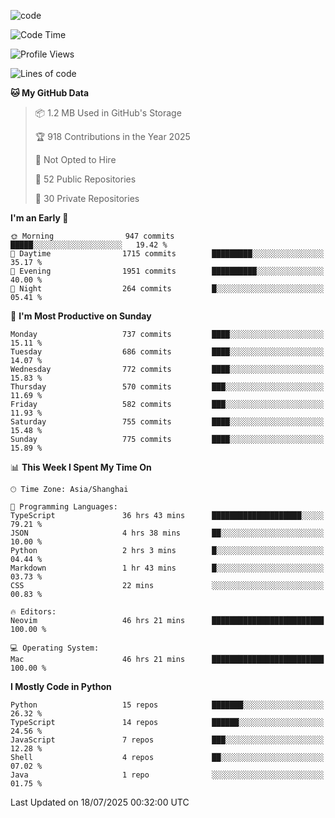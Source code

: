 
<!--
**liuyaanng/liuyaanng** is a ✨ _special_ ✨ repository because its `README.md` (this file) appears on your GitHub profile.

Here are some ideas to get you started:

- 🔭 I’m currently working on ...
- 🌱 I’m currently learning ...
- 👯 I’m looking to collaborate on ...
- 🤔 I’m looking for help with ...
- 💬 Ask me about ...
- 📫 How to reach me: ...
- 😄 Pronouns: ...
- ⚡ Fun fact: ...
-->


![code](https://cdn.jsdelivr.net/gh/liuyaanng/liuyaanng@1.0/code.gif) 

<!--START_SECTION:waka-->
![Code Time](http://img.shields.io/badge/Code%20Time-1%2C682%20hrs%2018%20mins-blue)

![Profile Views](http://img.shields.io/badge/Profile%20Views-0-blue)

![Lines of code](https://img.shields.io/badge/From%20Hello%20World%20I%27ve%20Written-26.1%20million%20lines%20of%20code-blue)

**🐱 My GitHub Data** 

> 📦 1.2 MB Used in GitHub's Storage 
 > 
> 🏆 918 Contributions in the Year 2025
 > 
> 🚫 Not Opted to Hire
 > 
> 📜 52 Public Repositories 
 > 
> 🔑 30 Private Repositories 
 > 
**I'm an Early 🐤** 

```text
🌞 Morning                947 commits         █████░░░░░░░░░░░░░░░░░░░░   19.42 % 
🌆 Daytime                1715 commits        █████████░░░░░░░░░░░░░░░░   35.17 % 
🌃 Evening                1951 commits        ██████████░░░░░░░░░░░░░░░   40.00 % 
🌙 Night                  264 commits         █░░░░░░░░░░░░░░░░░░░░░░░░   05.41 % 
```
📅 **I'm Most Productive on Sunday** 

```text
Monday                   737 commits         ████░░░░░░░░░░░░░░░░░░░░░   15.11 % 
Tuesday                  686 commits         ████░░░░░░░░░░░░░░░░░░░░░   14.07 % 
Wednesday                772 commits         ████░░░░░░░░░░░░░░░░░░░░░   15.83 % 
Thursday                 570 commits         ███░░░░░░░░░░░░░░░░░░░░░░   11.69 % 
Friday                   582 commits         ███░░░░░░░░░░░░░░░░░░░░░░   11.93 % 
Saturday                 755 commits         ████░░░░░░░░░░░░░░░░░░░░░   15.48 % 
Sunday                   775 commits         ████░░░░░░░░░░░░░░░░░░░░░   15.89 % 
```


📊 **This Week I Spent My Time On** 

```text
🕑︎ Time Zone: Asia/Shanghai

💬 Programming Languages: 
TypeScript               36 hrs 43 mins      ████████████████████░░░░░   79.21 % 
JSON                     4 hrs 38 mins       ██░░░░░░░░░░░░░░░░░░░░░░░   10.00 % 
Python                   2 hrs 3 mins        █░░░░░░░░░░░░░░░░░░░░░░░░   04.44 % 
Markdown                 1 hr 43 mins        █░░░░░░░░░░░░░░░░░░░░░░░░   03.73 % 
CSS                      22 mins             ░░░░░░░░░░░░░░░░░░░░░░░░░   00.83 % 

🔥 Editors: 
Neovim                   46 hrs 21 mins      █████████████████████████   100.00 % 

💻 Operating System: 
Mac                      46 hrs 21 mins      █████████████████████████   100.00 % 
```

**I Mostly Code in Python** 

```text
Python                   15 repos            ███████░░░░░░░░░░░░░░░░░░   26.32 % 
TypeScript               14 repos            ██████░░░░░░░░░░░░░░░░░░░   24.56 % 
JavaScript               7 repos             ███░░░░░░░░░░░░░░░░░░░░░░   12.28 % 
Shell                    4 repos             ██░░░░░░░░░░░░░░░░░░░░░░░   07.02 % 
Java                     1 repo              ░░░░░░░░░░░░░░░░░░░░░░░░░   01.75 % 
```




 Last Updated on 18/07/2025 00:32:00 UTC
<!--END_SECTION:waka-->
